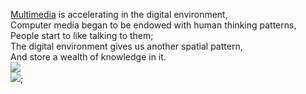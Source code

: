 [Multimedia](https://youtu.be/xS4go60EJEI) is accelerating in the digital environment,   
Computer media began to be endowed with human thinking patterns,   
People start to like talking to them;  
The digital environment gives us another spatial pattern,   
And store a wealth of knowledge in it.  
![](https://thumbs.dreamstime.com/b/hand-writing-notebook-computer-media-icons-symbols-comming-out-49022361.jpg)   
![](https://upload.wikimedia.org/wikipedia/commons/7/79/ELIZA_conversation.png);
